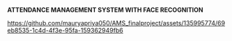 **ATTENDANCE MANAGEMENT SYSTEM WITH FACE RECOGNITION**


https://github.com/mauryapriya050/AMS_finalproject/assets/135995774/69eb8535-1c4d-4f3e-95fa-159362949fb6


